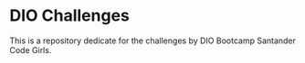 # DIO Challenges
This is a repository dedicate for the challenges by DIO Bootcamp Santander Code Girls.
